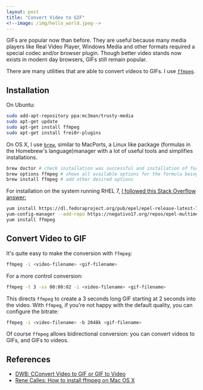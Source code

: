 ```yaml
---
layout: post
title: "Convert Video to GIF"
<!--image: /img/hello_world.jpeg-->
---
```


GIFs are popular now than before. They are useful because many media players
like Real Video Player, Windows Media and other formats required a special
codec and/or browser plugin. Though better video stands now exists in modern
day browsers, GIFs still remain popular.

There are many utilities that are able to convert videos to GIFs. I use
[`ffmpeg`](https://www.ffmpeg.org/).

## Installation

On Ubuntu:
```bash
sudo add-apt-repository ppa:mc3man/trusty-media  
sudo apt-get update  
sudo apt-get install ffmpeg  
sudo apt-get install frei0r-plugins  
```
<!--TODO: what does the last command do? Is it needed?-->

On OS X, I use [`brew`](https://brew.sh/), similar to MacPorts, a Linux like package (formulas in the Homebrew's language)manager with a
lot of useful tools and simplifies installations.
```bash
brew doctor # check installation was successful and installation of formulas (packages) will work
brew options ffmpeg # shows all available options for the formula being installed
brew install ffmpeg # add other desired options
```

For installation on the system running RHEL 7, [I followed this Stack Overflow answer:](https://stackoverflow.com/a/51100289/2943424)
```bash
yum install https://dl.fedoraproject.org/pub/epel/epel-release-latest-7.noarch.rpm
yum-config-manager --add-repo https://negativo17.org/repos/epel-multimedia.repo
yum install ffmpeg
```

## Convert Video to GIF

It's quite easy to make the conversion with `ffmpeg`:
```bash
ffmpeg -i <video-filename> <gif-filename>
```

For a more control conversion:
```bash
ffmpeg -t 3 -ss 00:00:02 -i <video-filename> <gif-filename>
```
This directs `ffmpeg` to create a 3 seconds long GIF starting at 2 seconds into the video.
With `ffmpeg`, if you're not happy with the default quality, you can configure the bitrate:

```bash
ffmpeg -i <video-filename> -b 2048k <gif-filename>
```

Of course `ffmpeg` allows bidirectional conversion: you can convert videos to GIFs, and GIFs to videos.

## References

- [DWB: CConvert Video to GIF or GIF to Video](https://davidwalsh.name/convert-video-gif)
- [Rene Calles: How to install ffmpeg on Mac OS X](http://www.renevolution.com/ffmpeg/2013/03/16/how-to-install-ffmpeg-on-mac-os-x.html)

